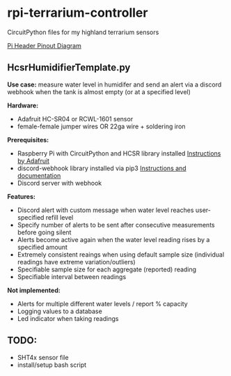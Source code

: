 # rpi-terrarium-controller
CircuitPython files for my highland terrarium sensors

[Pi Header Pinout Diagram](https://i.stack.imgur.com/JtpG7.png)

## HcsrHumidifierTemplate.py

**Use case:** measure water level in humidifer and send an alert via a discord webhook when the tank is almost empty (or at a specified level)

**Hardware:** 
- Adafruit HC-SR04 or RCWL-1601 sensor
- female-female jumper wires OR 22ga wire + soldering iron

**Prerequisites:** 
- Raspberry Pi with CircuitPython and HCSR library installed [Instructions by Adafruit](https://learn.adafruit.com/circuitpython-on-raspberrypi-linux/installing-circuitpython-on-raspberry-pi)
- discord-webhook library installed via pip3 [Instructions and documentation](https://opensourcelibs.com/lib/python-discord-webhook)
- Discord server with webhook

**Features:** 
- Discord alert with custom message when water level reaches user-specified refill level
- Specify number of alerts to be sent after consecutive measurements before going silent
- Alerts become active again when the water level reading rises by a specified amount
- Extremely consistent reaings when using default sample size (individual readings have extreme variation/outliers)
- Specifiable sample size for each aggregate (reported) reading
- Specifiable interval between readings

**Not implemented:**
- Alerts for multiple different water levels / report % capacity
- Logging values to a database
- Led indicator when taking readings

## TODO:
- SHT4x sensor file
- install/setup bash script
